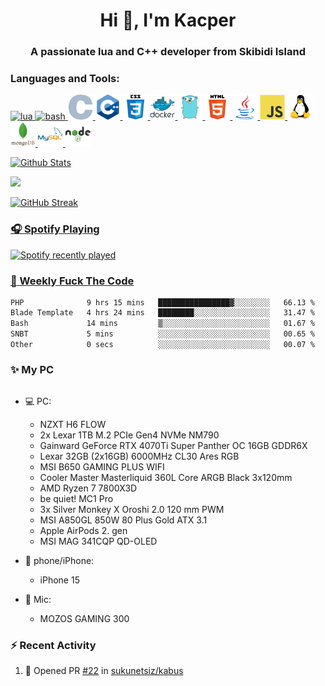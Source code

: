 <!-- <p align="center">
  Visitor count<br>
  <img src="https://profile-counter.glitch.me/itgoyo/count.svg" />
</p> -->

<h1 align="center">Hi 👋, I'm Kacper</h1>
<h3 align="center">A passionate lua and C++ developer from Skibidi Island</h3>

<h3 align="left">Languages and Tools:</h3>
<p align="left"> <a href="https://www.lua.org/" target="_blank"> <img src="https://upload.wikimedia.org/wikipedia/commons/c/cf/Lua-Logo.svg" alt="lua" width="40" height="40"/> </a> <a href="https://www.gnu.org/software/bash/" target="_blank"> <img src="https://www.vectorlogo.zone/logos/gnu_bash/gnu_bash-icon.svg" alt="bash" width="40" height="40"/> </a> <a href="https://www.cprogramming.com/" target="_blank"> <img src="https://raw.githubusercontent.com/devicons/devicon/master/icons/c/c-original.svg" alt="c" width="40" height="40"/> </a> <a href="https://www.w3schools.com/cpp/" target="_blank"> <img src="https://raw.githubusercontent.com/devicons/devicon/master/icons/cplusplus/cplusplus-original.svg" alt="cplusplus" width="40" height="40"/> </a> <a href="https://www.w3schools.com/css/" target="_blank"> <img src="https://raw.githubusercontent.com/devicons/devicon/master/icons/css3/css3-original-wordmark.svg" alt="css3" width="40" height="40"/> </a> <a href="https://www.docker.com/" target="_blank"> <img src="https://raw.githubusercontent.com/devicons/devicon/master/icons/docker/docker-original-wordmark.svg" alt="docker" width="40" height="40"/><a href="https://git-scm.com/" target="_blank"> <img src="https://raw.githubusercontent.com/devicons/devicon/master/icons/go/go-original.svg" alt="go" width="40" height="40"/> <img src="https://raw.githubusercontent.com/devicons/devicon/master/icons/html5/html5-original-wordmark.svg" alt="html5" width="40" height="40"/> </a> <a href="https://www.java.com" target="_blank"> <img src="https://raw.githubusercontent.com/devicons/devicon/master/icons/java/java-original.svg" alt="java" width="40" height="40"/> </a> <a href="https://developer.mozilla.org/en-US/docs/Web/JavaScript" target="_blank"> <img src="https://raw.githubusercontent.com/devicons/devicon/master/icons/javascript/javascript-original.svg" alt="javascript" width="40" height="40"/> </a> <a href="https://www.jenkins.io" target="_blank"> <img src="https://raw.githubusercontent.com/devicons/devicon/master/icons/linux/linux-original.svg" alt="linux" width="40" height="40"/> </a> <a href="https://www.mongodb.com/" target="_blank"> <img src="https://raw.githubusercontent.com/devicons/devicon/master/icons/mongodb/mongodb-original-wordmark.svg" alt="mongodb" width="40" height="40"/> </a> <a href="https://www.mysql.com/" target="_blank"> <img src="https://raw.githubusercontent.com/devicons/devicon/master/icons/mysql/mysql-original-wordmark.svg" alt="mysql" width="40" height="40"/> </a> <a href="https://www.nginx.com" target="_blank"> <img src="https://raw.githubusercontent.com/devicons/devicon/master/icons/nodejs/nodejs-original-wordmark.svg" alt="nodejs" width="40" height="40"/> </a> <a href="https://www.postgresql.org" target="_blank"></p>



![Github Stats](https://github-readme-stats.vercel.app/api?username=Kacpercio&bg_color=30,e96443,904e95&title_color=fff&text_color=fff)

![](https://github-readme-stats.vercel.app/api/top-langs/?username=Kacpercio&theme=dark&show_icons=true&hide_border=true&layout=compact)

![GitHub Streak](https://nirzak-streak-stats.vercel.app/?user=Kacpercio)


### 🎧 Spotify Playing

<!--![spotify-github-profile](/img/default.svg)-->
![Spotify recently played](https://spotify-recently-played-readme.vercel.app/api?user=31re6ktgctndpz7sxapjqsbpnejq)

### :dart: Weekly Fuck The Code

<!--START_SECTION:waka-->

```txt
PHP              9 hrs 15 mins   ████████████████▓░░░░░░░░   66.13 %
Blade Template   4 hrs 24 mins   ████████░░░░░░░░░░░░░░░░░   31.47 %
Bash             14 mins         ▒░░░░░░░░░░░░░░░░░░░░░░░░   01.67 %
SNBT             5 mins          ░░░░░░░░░░░░░░░░░░░░░░░░░   00.65 %
Other            0 secs          ░░░░░░░░░░░░░░░░░░░░░░░░░   00.07 %
```

<!--END_SECTION:waka-->

### :sparkles: My PC


<!--START_SECTION:top-followers-->
<table>
  </tr>
</table>
<!--END_SECTION:top-followers-->

- :computer: PC:
    - NZXT H6 FLOW
    - 2x Lexar 1TB M.2 PCIe Gen4 NVMe NM790
    - Gainward GeForce RTX 4070Ti Super Panther OC 16GB GDDR6X
    - Lexar 32GB (2x16GB) 6000MHz CL30 Ares RGB
    - MSI B650 GAMING PLUS WIFI
    - Cooler Master Masterliquid 360L Core ARGB Black 3x120mm
    - AMD Ryzen 7 7800X3D
    - be quiet! MC1 Pro
    - 3x Silver Monkey X Oroshi 2.0 120 mm PWM
    - MSI A850GL 850W 80 Plus Gold ATX 3.1
    - Apple AirPods 2. gen
    - MSI MAG 341CQP QD-OLED

- :iphone: phone/iPhone:
    - iPhone 15

- :microphone: Mic:
    - MOZOS GAMING 300


### :zap: Recent Activity

<!--START_SECTION:activity-->
1. 💪 Opened PR [#22](https://github.com/sukunetsiz/kabus/pull/22) in [sukunetsiz/kabus](https://github.com/sukunetsiz/kabus)
<!--END_SECTION:activity-->

